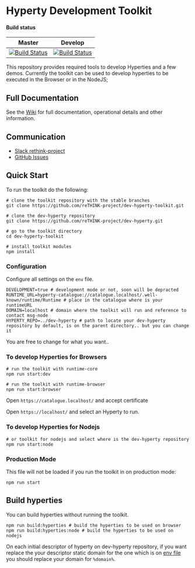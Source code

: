 
Hyperty Development Toolkit
=========================


#### Build status

| Master                                   | Develop                                  |
| ---------------------------------------- | ---------------------------------------- |
| [![Build Status](https://travis-ci.org/reTHINK-project/dev-hyperty-toolkit.svg?branch=master)](https://travis-ci.org/reTHINK-project/dev-hyperty-toolkit) | [![Build Status](https://travis-ci.org/reTHINK-project/dev-hyperty-toolkit.svg?branch=develop)](https://travis-ci.org/reTHINK-project/dev-hyperty-toolkit) |

This repository provides required tools to develop Hyperties and a few demos.
Currently the toolkit can be used to develop hyperties to be executed in the Browser or in the NodeJS;


## Full Documentation

See the [Wiki](https://github.com/reTHINK-project/dev-hyperty-toolkit/wiki) for full documentation, operational details and other information.

## Communication
- [Slack rethink-project](https://rethink-project.slack.com)
- [GitHub Issues](https://github.com/reTHINK-project/dev-hyperty-toolkit/issues)

## Quick Start

To run the toolkit do the following:

```shell
# clone the toolkit repository with the stable branches
git clone https://github.com/reTHINK-project/dev-hyperty-toolkit.git
```

```shell
# clone the dev-hyperty repository
git clone https://github.com/reTHINK-project/dev-hyperty.git

# go to the toolkit directory
cd dev-hyperty-toolkit

# install toolkit modules
npm install
```

### <a id="env">Configuration</a>

Configure all settings on the `env` file.

```shell
DEVELOPMENT=true # development mode or not, soon will be depracted
RUNTIME_URL=hyperty-catalogue://catalogue.localhost/.well-known/runtime/Runtime # place in the catalogue where is your runtimeURL
DOMAIN=localhost # domain where the toolkit will run and reference to contact msg-node
HYPERTY_REPO=../dev-hyperty # path to locate your dev-hyperty repository by default, is on the parent directory.. but you can change it
```
You are free to change for what you want..


### To develop Hyperties for Browsers

```shell
# run the toolkit with runtime-core
npm run start:dev

# run the toolkit with runtime-browser
npm run start:browser
```
Open `https://catalogue.localhost/` and accept certificate

Open `https://localhost/` and select an Hyperty to run.

### To develop Hyperties for Nodejs

```shell
# or toolkit for nodejs and select where is the dev-hyperty repository
npm run start:node
```

### Production Mode

This file will not be loaded if you run the toolkit in on production mode:

```shell
npm run start
```

## Build hyperties

You can build hyperties without running the toolkit.

```shell
npm run build:hyperties # build the hyperties to be used on browser
npm run build:hyperties:node # build the hyperties to be used on nodejs
```
On each initial descriptor of hyperty on dev-hyperty repository, if you want replace the your descriptor static domain for the one which is on [env file](#env) you should replace your domain for `%domain%`.
